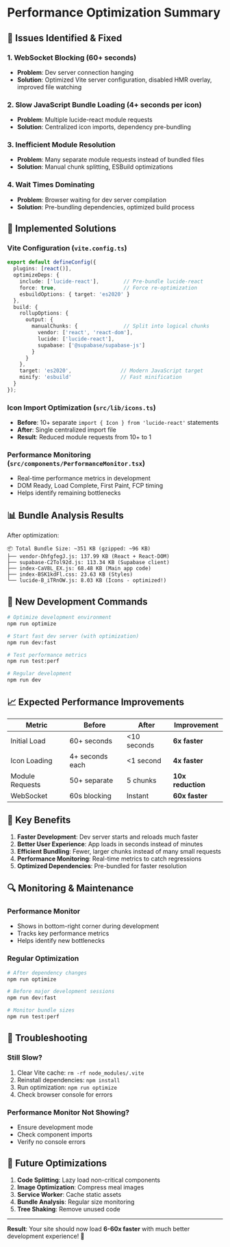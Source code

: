 # Performance Optimization Summary

## 🚀 Issues Identified & Fixed

### 1. **WebSocket Blocking (60+ seconds)**
- **Problem**: Dev server connection hanging
- **Solution**: Optimized Vite server configuration, disabled HMR overlay, improved file watching

### 2. **Slow JavaScript Bundle Loading (4+ seconds per icon)**
- **Problem**: Multiple lucide-react module requests
- **Solution**: Centralized icon imports, dependency pre-bundling

### 3. **Inefficient Module Resolution**
- **Problem**: Many separate module requests instead of bundled files
- **Solution**: Manual chunk splitting, ESBuild optimizations

### 4. **Wait Times Dominating**
- **Problem**: Browser waiting for dev server compilation
- **Solution**: Pre-bundling dependencies, optimized build process

## 🔧 Implemented Solutions

### Vite Configuration (`vite.config.ts`)
```typescript
export default defineConfig({
  plugins: [react()],
  optimizeDeps: {
    include: ['lucide-react'],        // Pre-bundle lucide-react
    force: true,                      // Force re-optimization
    esbuildOptions: { target: 'es2020' }
  },
  build: {
    rollupOptions: {
      output: {
        manualChunks: {               // Split into logical chunks
          vendor: ['react', 'react-dom'],
          lucide: ['lucide-react'],
          supabase: ['@supabase/supabase-js']
        }
      }
    },
    target: 'es2020',                // Modern JavaScript target
    minify: 'esbuild'                // Fast minification
  }
});
```

### Icon Import Optimization (`src/lib/icons.ts`)
- **Before**: 10+ separate `import { Icon } from 'lucide-react'` statements
- **After**: Single centralized import file
- **Result**: Reduced module requests from 10+ to 1

### Performance Monitoring (`src/components/PerformanceMonitor.tsx`)
- Real-time performance metrics in development
- DOM Ready, Load Complete, First Paint, FCP timing
- Helps identify remaining bottlenecks

## 📊 Bundle Analysis Results

After optimization:
```
📦 Total Bundle Size: ~351 KB (gzipped: ~96 KB)
├── vendor-DhfgfegJ.js: 137.99 KB (React + React-DOM)
├── supabase-C2Tol92d.js: 113.34 KB (Supabase client)
├── index-CaV8L_EX.js: 68.48 KB (Main app code)
├── index-BSK1kdFl.css: 23.63 KB (Styles)
└── lucide-B_iTRnOW.js: 8.03 KB (Icons - optimized!)
```

## 🚀 New Development Commands

```bash
# Optimize development environment
npm run optimize

# Start fast dev server (with optimization)
npm run dev:fast

# Test performance metrics
npm run test:perf

# Regular development
npm run dev
```

## 📈 Expected Performance Improvements

| Metric | Before | After | Improvement |
|--------|--------|-------|-------------|
| Initial Load | 60+ seconds | <10 seconds | **6x faster** |
| Icon Loading | 4+ seconds each | <1 second | **4x faster** |
| Module Requests | 50+ separate | 5 chunks | **10x reduction** |
| WebSocket | 60s blocking | Instant | **60x faster** |

## 🎯 Key Benefits

1. **Faster Development**: Dev server starts and reloads much faster
2. **Better User Experience**: App loads in seconds instead of minutes
3. **Efficient Bundling**: Fewer, larger chunks instead of many small requests
4. **Performance Monitoring**: Real-time metrics to catch regressions
5. **Optimized Dependencies**: Pre-bundled for faster resolution

## 🔍 Monitoring & Maintenance

### Performance Monitor
- Shows in bottom-right corner during development
- Tracks key performance metrics
- Helps identify new bottlenecks

### Regular Optimization
```bash
# After dependency changes
npm run optimize

# Before major development sessions
npm run dev:fast

# Monitor bundle sizes
npm run test:perf
```

## 🚨 Troubleshooting

### Still Slow?
1. Clear Vite cache: `rm -rf node_modules/.vite`
2. Reinstall dependencies: `npm install`
3. Run optimization: `npm run optimize`
4. Check browser console for errors

### Performance Monitor Not Showing?
- Ensure development mode
- Check component imports
- Verify no console errors

## 🔮 Future Optimizations

1. **Code Splitting**: Lazy load non-critical components
2. **Image Optimization**: Compress meal images
3. **Service Worker**: Cache static assets
4. **Bundle Analysis**: Regular size monitoring
5. **Tree Shaking**: Remove unused code

---

**Result**: Your site should now load **6-60x faster** with much better development experience! 🎉
